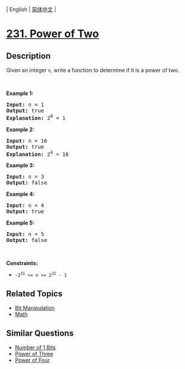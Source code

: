 
| English | [简体中文](README.md) |

# [231. Power of Two](https://leetcode-cn.com/problems/power-of-two/)

## Description

<p>Given an integer <code>n</code>, write a function to determine if it is a power of two.</p>

<p>&nbsp;</p>
<p><strong>Example 1:</strong></p>

<pre>
<strong>Input:</strong> n = 1
<strong>Output:</strong> true
<strong>Explanation: </strong>2<sup>0</sup> = 1
</pre>

<p><strong>Example 2:</strong></p>

<pre>
<strong>Input:</strong> n = 16
<strong>Output:</strong> true
<strong>Explanation: </strong>2<sup>4</sup> = 16
</pre>

<p><strong>Example 3:</strong></p>

<pre>
<strong>Input:</strong> n = 3
<strong>Output:</strong> false
</pre>

<p><strong>Example 4:</strong></p>

<pre>
<strong>Input:</strong> n = 4
<strong>Output:</strong> true
</pre>

<p><strong>Example 5:</strong></p>

<pre>
<strong>Input:</strong> n = 5
<strong>Output:</strong> false
</pre>

<p>&nbsp;</p>
<p><strong>Constraints:</strong></p>

<ul>
	<li><code>-2<sup>31</sup> &lt;= n &lt;= 2<sup>31</sup> - 1</code></li>
</ul>


## Related Topics

- [Bit Manipulation](https://leetcode-cn.com/tag/bit-manipulation)
- [Math](https://leetcode-cn.com/tag/math)

## Similar Questions

- [Number of 1 Bits](../number-of-1-bits/README_EN.md)
- [Power of Three](../power-of-three/README_EN.md)
- [Power of Four](../power-of-four/README_EN.md)

